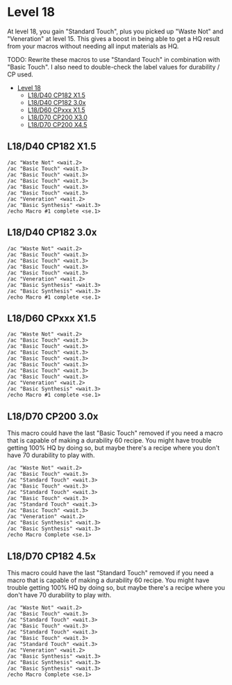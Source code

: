 # Level 18

At level 18, you gain "Standard Touch", plus you picked up "Waste Not" and "Veneration" at level 15.  This gives a boost in being able to get a HQ result from your macros without needing all input materials as HQ.

TODO: Rewrite these macros to use "Standard Touch" in combination with "Basic Touch".  I also need to double-check the label values for durability / CP used.

- [Level 18](#level-18)
  - [L18/D40 CP182 X1.5](#l18d40-cp182-x15)
  - [L18/D40 CP182 3.0x](#l18d40-cp182-30x)
  - [L18/D60 CPxxx X1.5](#l18d60-cpxxx-x15)
  - [L18/D70 CP200 X3.0](#l18d70-cp200-x30)
  - [L18/D70 CP200 X4.5](#l18d70-cp200-x45)

## L18/D40 CP182 X1.5
```
/ac "Waste Not" <wait.2>
/ac "Basic Touch" <wait.3>
/ac "Basic Touch" <wait.3>
/ac "Basic Touch" <wait.3>
/ac "Basic Touch" <wait.3>
/ac "Basic Touch" <wait.3>
/ac "Veneration" <wait.2>
/ac "Basic Synthesis" <wait.3>
/echo Macro #1 complete <se.1>
```

## L18/D40 CP182 3.0x
```
/ac "Waste Not" <wait.2>
/ac "Basic Touch" <wait.3>
/ac "Basic Touch" <wait.3>
/ac "Basic Touch" <wait.3>
/ac "Basic Touch" <wait.3>
/ac "Veneration" <wait.2>
/ac "Basic Synthesis" <wait.3>
/ac "Basic Synthesis" <wait.3>
/echo Macro #1 complete <se.1>
```

## L18/D60 CPxxx X1.5
```
/ac "Waste Not" <wait.2>
/ac "Basic Touch" <wait.3>
/ac "Basic Touch" <wait.3>
/ac "Basic Touch" <wait.3>
/ac "Basic Touch" <wait.3>
/ac "Basic Touch" <wait.3>
/ac "Basic Touch" <wait.3>
/ac "Basic Touch" <wait.3>
/ac "Veneration" <wait.2>
/ac "Basic Synthesis" <wait.3>
/echo Macro #1 complete <se.1>
```

## L18/D70 CP200 3.0x

This macro could have the last "Basic Touch" removed if you need a macro that is capable of making a durability 60 recipe.  You might have trouble getting 100% HQ by doing so, but maybe there's a recipe where you don't have 70 durability to play with.

```
/ac "Waste Not" <wait.2>
/ac "Basic Touch" <wait.3>
/ac "Standard Touch" <wait.3>
/ac "Basic Touch" <wait.3>
/ac "Standard Touch" <wait.3>
/ac "Basic Touch" <wait.3>
/ac "Standard Touch" <wait.3>
/ac "Basic Touch" <wait.3>
/ac "Veneration" <wait.2>
/ac "Basic Synthesis" <wait.3>
/ac "Basic Synthesis" <wait.3>
/echo Macro Complete <se.1>
```

## L18/D70 CP182 4.5x

This macro could have the last "Standard Touch" removed if you need a macro that is capable of making a durability 60 recipe. You might have trouble getting 100% HQ by doing so, but maybe there's a recipe where you don't have 70 durability to play with.

```
/ac "Waste Not" <wait.2>
/ac "Basic Touch" <wait.3>
/ac "Standard Touch" <wait.3>
/ac "Basic Touch" <wait.3>
/ac "Standard Touch" <wait.3>
/ac "Basic Touch" <wait.3>
/ac "Standard Touch" <wait.3>
/ac "Veneration" <wait.2>
/ac "Basic Synthesis" <wait.3>
/ac "Basic Synthesis" <wait.3>
/ac "Basic Synthesis" <wait.3>
/echo Macro Complete <se.1>
```
